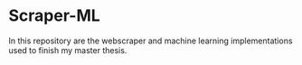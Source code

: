 # Scraper-ML
In this repository are the webscraper and machine learning implementations used to finish my master thesis.
